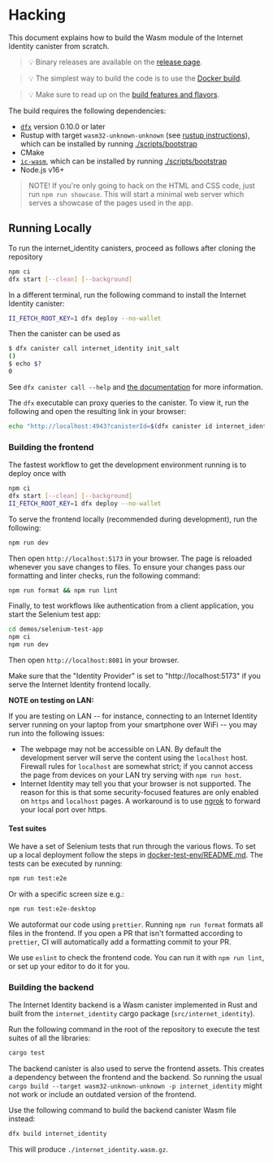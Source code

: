 # Hacking

This document explains how to build the Wasm module of the Internet Identity canister from scratch.

> 💡 Binary releases are available on the [release page][releases].

> 💡 The simplest way to build the code is to use the [Docker build][docker-build].

> 💡 Make sure to read up on the [build features and flavors][features-and-flavors].

The build requires the following dependencies:

* [`dfx`](https://github.com/dfinity/sdk/releases/latest) version 0.10.0 or later
* Rustup with target `wasm32-unknown-unknown` (see [rustup instructions](https://rust-lang.github.io/rustup/cross-compilation.html)), which can be installed by running [./scripts/bootstrap](./scripts/bootstrap)
* CMake
* [`ic-wasm`](https://github.com/dfinity/ic-wasm), which can be installed by running [./scripts/bootstrap](./scripts/bootstrap)
* Node.js v16+

> NOTE! If you're only going to hack on the HTML and CSS code, just run `npm run showcase`. This will start a minimal web server which serves a showcase of the pages used in the app.

## Running Locally

To run the internet_identity canisters, proceed as follows after cloning the repository

```bash
npm ci
dfx start [--clean] [--background]
```

In a different terminal, run the following command to install the Internet Identity canister:

```bash
II_FETCH_ROOT_KEY=1 dfx deploy --no-wallet
```

Then the canister can be used as

```bash
$ dfx canister call internet_identity init_salt
()
$ echo $?
0
```

See `dfx canister call --help` and [the documentation](https://sdk.dfinity.org/docs/developers-guide/cli-reference/dfx-canister.html#_examples) for more information.

The `dfx` executable can proxy queries to the canister. To view it, run the following and open the resulting link in your browser:

```bash
echo "http://localhost:4943?canisterId=$(dfx canister id internet_identity)"
```

### Building the frontend

The fastest workflow to get the development environment running is to deploy once with

```bash
npm ci
dfx start [--clean] [--background]
II_FETCH_ROOT_KEY=1 dfx deploy --no-wallet
```

To serve the frontend locally (recommended during development), run
the following:

```bash
npm run dev
```

Then open `http://localhost:5173` in your browser. The page is reloaded whenever you save changes to files. To ensure your changes pass our formatting and linter checks, run the following command:

```bash
npm run format && npm run lint
```

Finally, to test workflows like authentication from a client application, you start the Selenium test app:

```bash
cd demos/selenium-test-app
npm ci
npm run dev
```

Then open `http://localhost:8081` in your browser.

Make sure that the "Identity Provider" is set to "http://localhost:5173" if you
serve the Internet Identity frontend locally.

**NOTE on testing on LAN:**

If you are testing on LAN -- for instance, connecting to an Internet Identity
server running on your laptop from your smartphone over WiFi -- you may run
into the following issues:

- The webpage may not be accessible on LAN. By default the development server will serve the
  content using the `localhost` host. Firewall rules for `localhost` are
  somewhat strict; if you cannot access the page from devices on your LAN try
  serving with `npm run host`.
- Internet Identity may tell you that your browser is not supported. The reason
  for this is that some security-focused features are only enabled on `https`
  and `localhost` pages. A workaround is to use [ngrok](http://ngrok.com) to
  forward your local port over https.

#### Test suites

We have a set of Selenium tests that run through the various flows. To set up a local deployment follow the steps in [docker-test-env/README.md](docker-test-env/README.md).
The tests can be executed by running:

```bash
npm run test:e2e
```

Or with a specific screen size e.g.:
```bash
npm run test:e2e-desktop
```

We autoformat our code using `prettier`. Running `npm run format` formats all files in the frontend.
If you open a PR that isn't formatted according to `prettier`, CI will automatically add a formatting commit to your PR.

We use `eslint` to check the frontend code. You can run it with `npm run lint`, or set up your editor to do it for you.


### Building the backend

The Internet Identity backend is a Wasm canister implemented in Rust and built from the `internet_identity` cargo package (`src/internet_identity`).

Run the following command in the root of the repository to execute the test suites of all the libraries:

```bash
cargo test
```

The backend canister is also used to serve the frontend assets.
This creates a dependency between the frontend and the backend.
So running the usual `cargo build --target wasm32-unknown-unknown -p internet_identity` might not work or include an outdated version of the frontend.

Use the following command to build the backend canister Wasm file instead:

```bash
dfx build internet_identity
```

This will produce `./internet_identity.wasm.gz`.

[releases]: https://github.com/dfinity/internet-identity/releases
[docker-build]: ./README.md#building-with-docker
[features-and-flavors]: ./README.md#build-features-and-flavors
